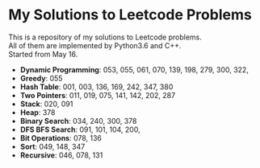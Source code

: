 My Solutions to Leetcode Problems
====
This is a repository of my solutions to Leetcode problems.  
All of them are implemented by Python3.6 and C++.  
Started from May 16.

- **Dynamic Programming**: 053, 055, 061, 070, 139, 198, 279, 300, 322,
- **Greedy**: 055
- **Hash Table**: 001, 003, 136, 169, 242, 347, 380
- **Two Pointers**: 011, 019, 075, 141, 142, 202, 287
- **Stack**: 020, 091
- **Heap**: 378
- **Binary Search**: 034, 240, 300, 378
- **DFS BFS Search**: 091, 101, 104, 200,
- **Bit Operations**: 078, 136
- **Sort**: 049, 148, 347
- **Recursive**: 046, 078, 131
